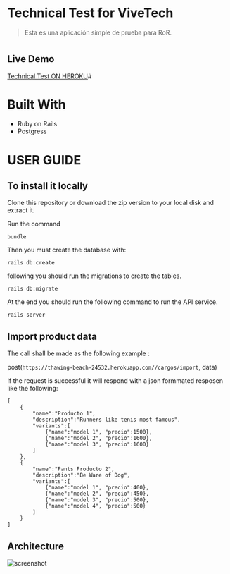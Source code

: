 # Technical Test for ViveTech
> Esta es una aplicación simple de prueba para RoR.

#
## Live Demo

[Technical Test ON HEROKU](https://thawing-beach-24532.herokuapp.com/)#


# Built With

- Ruby on Rails
- Postgress


# USER GUIDE

## To install it locally

Clone  this repository or download the zip version to your local disk and extract it.

Run the command

``` bundle ```

Then you must create the database with:

``` rails db:create ```

following you should run the migrations to create the tables.

``` rails db:migrate ```

At the end you should run the following command to run the API service.

``` rails server ```


## Import product data


The call shall be made as the following example :  

post(`https://thawing-beach-24532.herokuapp.com//cargos/import`, data)

If the request is successful it will respond with a json formmated resposen like the following:

```
[
    {
        "name":"Producto 1",
        "description":"Runners like tenis most famous",
        "variants":[
            {"name":"model 1", "precio":1500},
            {"name":"model 2", "precio":1600},
            {"name":"model 3", "precio":1600}
        ]
    },
    {
        "name":"Pants Producto 2",
        "description":"Be Ware of Dog",
        "variants":[
            {"name":"model 1", "precio":400},
            {"name":"model 2", "precio":450},
            {"name":"model 3", "precio":500},
            {"name":"model 4", "precio":500}
        ]
    }
]
```

## Architecture
![screenshot](./architecture.png)